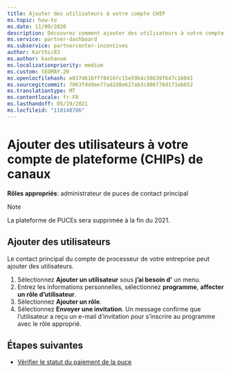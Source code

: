```yaml
---
title: Ajouter des utilisateurs à votre compte CHIP
ms.topic: how-to
ms.date: 11/09/2020
description: Découvrez comment ajouter des utilisateurs à votre compte de plateforme (CHIPs) de canaux. Notez que la plateforme de PUCEs sera supprimée à la fin du 2021.
ms.service: partner-dashboard
ms.subservice: partnercenter-incentives
author: Karthic83
ms.author: kashanum
ms.localizationpriority: medium
ms.custom: SEOMAY.20
ms.openlocfilehash: e037d616fff8416fc15e59b4c58639f647c16841
ms.sourcegitcommit: 7063fdddee77ad2d8e627ab3c806f76d173ab652
ms.translationtype: MT
ms.contentlocale: fr-FR
ms.lasthandoff: 05/19/2021
ms.locfileid: "110148786"
---
```

# <a name="add-users-to-your-channel-incentives-platform-chip-account"></a>Ajouter des utilisateurs à votre compte de plateforme (CHIPs) de canaux

**Rôles appropriés**: administrateur de puces de contact principal
 
>[!NOTE]
>La plateforme de PUCEs sera supprimée à la fin du 2021.

## <a name="add-users"></a>Ajouter des utilisateurs

Le contact principal du compte de processeur de votre entreprise peut ajouter des utilisateurs.

1. Sélectionnez **Ajouter un utilisateur** sous **j’ai besoin d'** un menu.
2. Entrez les informations personnelles, sélectionnez **programme**, **affecter un rôle d’utilisateur**.
3. Sélectionnez **Ajouter un rôle**.
4. Sélectionnez **Envoyer une invitation**.
Un message confirme que l’utilisateur a reçu un e-mail d’invitation pour s’inscrire au programme avec le rôle approprié.

## <a name="next-steps"></a>Étapes suivantes

- [Vérifier le statut du paiement de la puce](chip-payment-status.md)